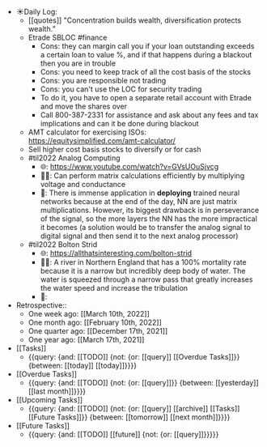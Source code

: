 - ☀️Daily Log:
    - [[quotes]] "Concentration builds wealth, diversification protects wealth.”
    - Etrade SBLOC #finance
        - Cons: they can margin call you if your loan outstanding exceeds a certain loan to value %, and if that happens during a blackout then you are in trouble
        - Cons: you need to keep track of all the cost basis of the stocks
        - Cons: you are responsible not trading
        - Cons: you can't use the LOC for security trading
        - To do it, you have to open a separate retail account with Etrade and move the shares over
        - Call 800-387-2331 for assistance and ask about any fees and tax implications and can it be done during blackout
    - AMT calculator for exercising ISOs: https://equitysimplified.com/amt-calculator/
    - Sell higher cost basis stocks to diversify or for cash
    - #til2022 Analog Computing
        - 🌐: https://www.youtube.com/watch?v=GVsUOuSjvcg
        - 💁‍♂️: Can perform matrix calculations efficiently by multiplying voltage and conductance
        - 🤔: There is immense application in **deploying** trained neural networks because at the end of the day, NN are just matrix multiplications. However, its biggest drawback is in perseverance of the signal, so the more layers the NN has the more impractical it becomes (a solution would be to transfer the analog signal to digital signal and then send it to the next analog processor)
    - #til2022 Bolton Strid
        - 🌐: https://allthatsinteresting.com/bolton-strid
        - 💁‍♂️: A river in Northern England that has a 100% mortality rate because it is a narrow but incredibly deep body of water. The water is squeezed through a narrow pass that greatly increases the water speed and increase the tribulation
        - 🤔: 
- Retrospective::
    - One week ago: [[March 10th, 2022]]
    - One month ago: [[February 10th, 2022]]
    - One quarter ago: [[December 17th, 2021]]
    - One year ago: [[March 17th, 2021]]
- [[Tasks]]
    - {{query: {and: [[TODO]] {not: {or: [[query]] [[Overdue Tasks]]}} {between: [[today]] [[today]]}}}}
- [[Overdue Tasks]]
    - {{query: {and: [[TODO]] {not: {or: [[query]]}} {between: [[yesterday]] [[last month]]}}}}
- [[Upcoming Tasks]]
    - {{query: {and: [[TODO]] {not: {or: [[query]] [[archive]] [[Tasks]] [[Future Tasks]]}} {between: [[tomorrow]] [[next month]]}}}}
- [[Future Tasks]]
    - {{query: {and: [[TODO]] [[future]] {not: {or: [[query]]}}}}}
